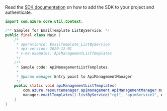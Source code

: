 Read the [SDK documentation](https://github.com/Azure/azure-sdk-for-java/blob/azure-resourcemanager-apimanagement_1.0.0-beta.2/sdk/apimanagement/azure-resourcemanager-apimanagement/README.md) on how to add the SDK to your project and authenticate.

```java
import com.azure.core.util.Context;

/** Samples for EmailTemplate ListByService. */
public final class Main {
    /*
     * operationId: EmailTemplate_ListByService
     * api-version: 2020-12-01
     * x-ms-examples: ApiManagementListTemplates
     */
    /**
     * Sample code: ApiManagementListTemplates.
     *
     * @param manager Entry point to ApiManagementManager.
     */
    public static void apiManagementListTemplates(
        com.azure.resourcemanager.apimanagement.ApiManagementManager manager) {
        manager.emailTemplates().listByService("rg1", "apimService1", null, null, null, Context.NONE);
    }
}
```
